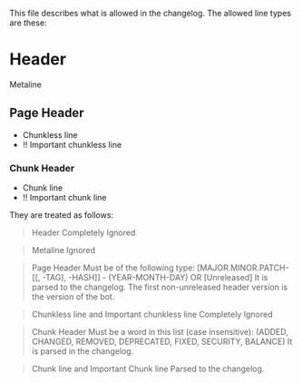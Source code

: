 This file describes what is allowed in the changelog. The allowed line types are these:

# Header
Metaline

## Page Header
- Chunkless line
- !! Important chunkless line
### Chunk Header
- Chunk line
- !! Important chunk line


They are treated as follows:
> Header
Completely Ignored

> Metaline
Ignored

> Page Header
Must be of the following type:
    \[MAJOR.MINOR.PATCH-[[, -TAG], -HASH]\] - \(YEAR-MONTH-DAY\)
    OR
    \[Unreleased\]
It is parsed to the changelog. The first non-unreleased header version is the version of the bot.

> Chunkless line and Important chunkless line
Completely Ignored

> Chunk Header
Must be a word in this list (case insensitive):
    (ADDED, CHANGED, REMOVED, DEPRECATED, FIXED, SECURITY, BALANCE)
It is parsed in the changelog.

> Chunk line and Important Chunk line
Parsed to the changelog.
